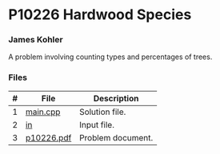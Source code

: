 # P10226 Hardwood Species
### James Kohler

A problem involving counting types and percentages of trees.

### Files

|#|File|Description|
|:-:|-|-|
|1|[main.cpp](./main.cpp)|Solution file.|
|2|[in](./in)|Input file.|
|3|[p10226.pdf](./p10226.pdf)|Problem document.|